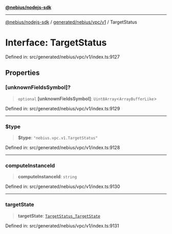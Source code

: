 [**@nebius/nodejs-sdk**](../../../../../README.md)

---

[@nebius/nodejs-sdk](../../../../../README.md) / [generated/nebius/vpc/v1](../README.md) / TargetStatus

# Interface: TargetStatus

Defined in: src/generated/nebius/vpc/v1/index.ts:9127

## Properties

### \[unknownFieldsSymbol\]?

> `optional` **\[unknownFieldsSymbol\]**: `Uint8Array`\<`ArrayBufferLike`\>

Defined in: src/generated/nebius/vpc/v1/index.ts:9129

---

### $type

> **$type**: `"nebius.vpc.v1.TargetStatus"`

Defined in: src/generated/nebius/vpc/v1/index.ts:9128

---

### computeInstanceId

> **computeInstanceId**: `string`

Defined in: src/generated/nebius/vpc/v1/index.ts:9130

---

### targetState

> **targetState**: [`TargetStatus_TargetState`](../type-aliases/TargetStatus_TargetState.md)

Defined in: src/generated/nebius/vpc/v1/index.ts:9131
